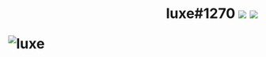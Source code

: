 <h1 align="right">luxe#1270

  
   <a align="center">
  <img src="https://github-readme-stats.vercel.app/api/top-langs/?username=VissiinLuxe&layout=compact&theme=omni" />
</a>
</a>
<a align="center">
  <img src="https://github-readme-stats.vercel.app/api?username=VissiinLuxe&show_icons=true&theme=omni" />
</a>
  
  <p align="left"><img src="https://komarev.com/ghpvc/?username=VISSIINLUXE" alt="luxe" /></p>

